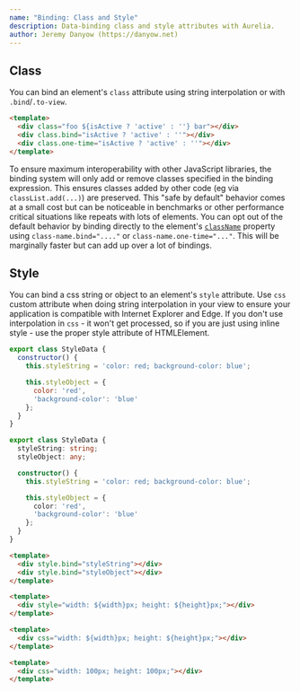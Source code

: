 ```yaml
---
name: "Binding: Class and Style"
description: Data-binding class and style attributes with Aurelia.
author: Jeremy Danyow (https://danyow.net)
---
```


## Class

You can bind an element's `class` attribute using string interpolation or with `.bind`/`.to-view`.

```HTML Class Binding
<template>
  <div class="foo ${isActive ? 'active' : ''} bar"></div>
  <div class.bind="isActive ? 'active' : ''"></div>
  <div class.one-time="isActive ? 'active' : ''"></div>
</template>
```

To ensure maximum interoperability with other JavaScript libraries, the binding system will only add or remove classes specified in the binding expression. This ensures classes added by other code (eg via `classList.add(...)`) are preserved. This "safe by default" behavior comes at a small cost but can be noticeable in benchmarks or other performance critical situations like repeats with lots of elements. You can opt out of the default behavior by binding directly to the element's [`className`](https://developer.mozilla.org/en-US/docs/Web/API/Element/className) property using `class-name.bind="...."` or `class-name.one-time="..."`. This will be marginally faster but can add up over a lot of bindings.

## Style

You can bind a css string or object to an element's `style` attribute. Use `css` custom attribute when doing string interpolation in your view to ensure your application is compatible with Internet Explorer and Edge.
If you don't use interpolation in `css` - it won't get processed, so if you are just using inline style - use the proper style attribute of HTMLElement.

```JavaScript Style Binding Data
export class StyleData {
  constructor() {
    this.styleString = 'color: red; background-color: blue';

    this.styleObject = {
      color: 'red',
      'background-color': 'blue'
    };
  }
}
```
```TypeScript Style Binding Data [variant]
export class StyleData {
  styleString: string;
  styleObject: any;

  constructor() {
    this.styleString = 'color: red; background-color: blue';

    this.styleObject = {
      color: 'red',
      'background-color': 'blue'
    };
  }
}
```

```HTML Style Binding View
<template>
  <div style.bind="styleString"></div>
  <div style.bind="styleObject"></div>
</template>
```

```HTML Illegal Style Interpolation
<template>
  <div style="width: ${width}px; height: ${height}px;"></div>
</template>
```

```HTML Legal Style Interpolation
<template>
  <div css="width: ${width}px; height: ${height}px;"></div>
</template>
```

```HTML Won't Work Without Interpolation
<template>
  <div css="width: 100px; height: 100px;"></div>
</template>
```